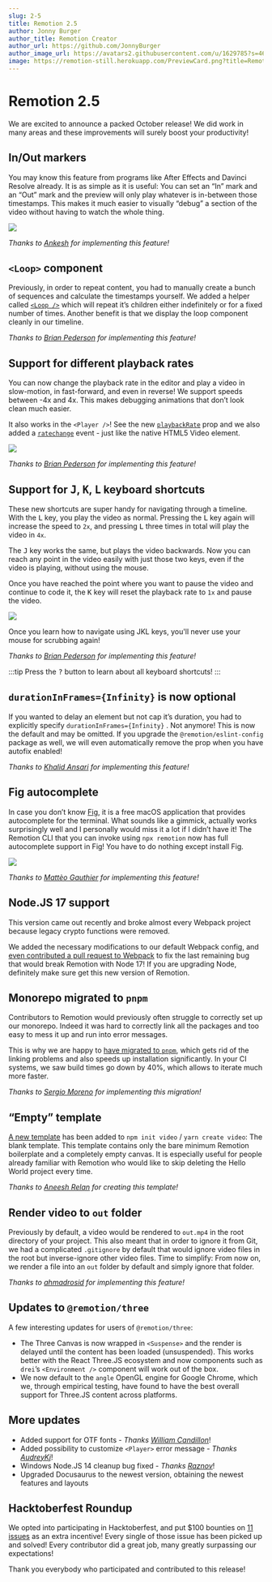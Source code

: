 ```yaml
---
slug: 2-5
title: Remotion 2.5
author: Jonny Burger
author_title: Remotion Creator
author_url: https://github.com/JonnyBurger
author_image_url: https://avatars2.githubusercontent.com/u/1629785?s=460&u=12eb94da6070d00fc924761ce06e3a428d01b7e9&v=4
image: https://remotion-still.herokuapp.com/PreviewCard.png?title=Remotion%202.5&description=Loop%20component,%20In/Out%20Markers,%20Variable%20playback%20rate%20and%20more!
---
```


# Remotion 2.5

We are excited to announce a packed October release!
We did work in many areas and these improvements will surely boost your productivity!

## In/Out markers

You may know this feature from programs like After Effects and Davinci Resolve already. It is as simple as it is useful: You can set an “In” mark and an “Out” mark and the preview will only play whatever is in-between those timestamps. This makes it much easier to visually “debug” a section of the video without having to watch the whole thing.

<img src="/img/inout.gif" />

_Thanks to [Ankesh](https://github.com/remotion-dev/remotion/pull/631) for implementing this feature!_

## `<Loop>` component

Previously, in order to repeat content, you had to manually create a bunch of sequences and calculate the timestamps yourself. We added a helper called [`<Loop />`](/docs/loop) which will repeat it’s children either indefinitely or for a fixed number of times.
Another benefit is that we display the loop component cleanly in our timeline.

_Thanks to [Brian Pederson](https://github.com/remotion-dev/remotion/pull/638) for implementing this feature!_

## Support for different playback rates

You can now change the playback rate in the editor and play a video in slow-motion, in fast-forward, and even in reverse! We support speeds between -4x and 4x. This makes debugging animations that don’t look clean much easier.

It also works in the `<Player />`! See the new [`playbackRate`](/docs/player/player#playbackrate) prop and we also added a [`ratechange`](/docs/player/player#ratechange) event - just like the native HTML5 Video element.

<img src="/img/playbackrate.gif" />

_Thanks to [Brian Pederson](https://github.com/remotion-dev/remotion/pull/656) for implementing this feature!_

## Support for <kbd>J</kbd>, <kbd>K</kbd>, <kbd>L</kbd> keyboard shortcuts

These new shortcuts are super handy for navigating through a timeline. With the <kbd>L</kbd> key, you play the video as normal. Pressing the <kbd>L</kbd> key again will increase the speed to `2x`, and pressing <kbd>L</kbd> three times in total will play the video in `4x`.

The <kbd>J</kbd> key works the same, but plays the video backwards. Now you can reach any point in the video easily with just those two keys, even if the video is playing, without using the mouse.

Once you have reached the point where you want to pause the video and continue to code it, the <kbd>K</kbd> key will reset the playback rate to `1x` and pause the video.

<img src="/img/jkl.gif" />

Once you learn how to navigate using JKL keys, you'll never use your mouse for scrubbing again!

_Thanks to [Brian Pederson](https://github.com/remotion-dev/remotion/pull/656) for implementing this feature!_

:::tip
Press the <kbd>?</kbd> button to learn about all keyboard shortcuts!
:::

## `durationInFrames={Infinity}` is now optional

If you wanted to delay an element but not cap it’s duration, you had to explicitly specify `durationInFrames={Infinity}` . Not anymore! This is now the default and may be omitted.
If you upgrade the `@remotion/eslint-config` package as well, we will even automatically remove the prop when you have autofix enabled!

_Thanks to [Khalid Ansari](https://github.com/remotion-dev/remotion/pull/621) for implementing this feature!_

## Fig autocomplete

In case you don’t know [Fig](https://fig.io/), it is a free macOS application that provides autocomplete for the terminal. What sounds like a gimmick, actually works surprisingly well and I personally would miss it a lot if I didn’t have it!
The Remotion CLI that you can invoke using `npx remotion` now has full autocomplete support in Fig! You have to do nothing except install Fig.

<img src="/img/fig.gif" />

_Thanks to [Mattèo Gauthier](https://github.com/withfig/autocomplete/pull/633) for implementing this feature!_

## Node.JS 17 support

This version came out recently and broke almost every Webpack project because legacy crypto functions were removed.

We added the necessary modifications to our default Webpack config, and [even contributed a pull request to Webpack](https://github.com/webpack/webpack/pull/14557) to fix the last remaining bug that would break Remotion with Node 17! If you are upgrading Node, definitely make sure get this new version of Remotion.

## Monorepo migrated to `pnpm`

Contributors to Remotion would previously often struggle to correctly set up our monorepo. Indeed it was hard to correctly link all the packages and too easy to mess it up and run into error messages.

This is why we are happy to [have migrated to `pnpm`](https://github.com/remotion-dev/remotion/pull/627), which gets rid of the linking problems and also speeds up installation significantly. In your CI systems, we saw build times go down by 40%, which allows to iterate much more faster.

_Thanks to [Sergio Moreno](https://github.com/remotion-dev/remotion/pull/627) for implementing this migration!_

## “Empty” template

[A new template](https://github.com/remotion-dev/template-empty) has been added to `npm init video` / `yarn create video`: The blank template.
This template contains only the bare minimum Remotion boilerplate and a completely empty canvas. It is especially useful for people already familiar with Remotion who would like to skip deleting the Hello World project every time.

_Thanks to [Aneesh Relan](https://github.com/remotion-dev/remotion/pull/620) for creating this template!_

## Render video to `out` folder

Previously by default, a video would be rendered to `out.mp4` in the root directory of your project. This also meant that in order to ignore it from Git, we had a complicated `.gitignore` by default that would ignore video files in the root but inverse-ignore other video files.
Time to simplify: From now on, we render a file into an `out` folder by default and simply ignore that folder.

_Thanks to [ahmadrosid](https://github.com/remotion-dev/remotion/pull/618) for implementing this feature!_

## Updates to `@remotion/three`

A few interesting updates for users of `@remotion/three`:

- The Three Canvas is now wrapped in `<Suspense>` and the render is delayed until the content has been loaded (unsuspended). This works better with the React Three.JS ecosystem and now components such as `drei`’s `<Environment />` component will work out of the box.
- We now default to the `angle` OpenGL engine for Google Chrome, which we, through empirical testing, have found to have the best overall support for Three.JS content across platforms.

## More updates

- Added support for OTF fonts - _Thanks [William Candillon](https://github.com/remotion-dev/remotion/pull/637)_!
- Added possibility to customize `<Player>` error message - _Thanks [AudreyKj](https://github.com/remotion-dev/remotion/pull/654)_!
- Windows Node.JS 14 cleanup bug fixed - _Thanks [Raznov](https://github.com/remotion-dev/remotion/pull/634)_!
- Upgraded Docusaurus to the newest version, obtaining the newest features and layouts

## Hacktoberfest Roundup

We opted into participating in Hacktoberfest, and put $100 bounties on [11 issues](https://github.com/remotion-dev/remotion/issues?q=+label%3A%22%F0%9F%A5%A8++hacktoberfest%22+) as an extra incentive!
Every single of those issue has been picked up and solved! Every contributor did a great job, many greatly surpassing our expectations!

Thank you everybody who participated and contributed to this release!
